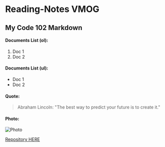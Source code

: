 # Reading-Notes VMOG
## My Code 102 Markdown

#### Documents List (ol):
1. Doc 1
2. Doc 2

#### Documents List (ul):
* Doc 1
* Doc 2

#### Quote:
> Abraham Lincoln: "The best way to predict your future is to create it."

#### Photo:
![Photo](https://res.cloudinary.com/vmog/image/upload/v1675703840/photos/cjmfib5jvtq3qo8x6vne.jpg)

[Repository HERE](https://github.com/VMO2020/Reading-notes/)
